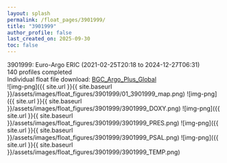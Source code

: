 ```yaml
---
layout: splash
permalink: /float_pages/3901999/
title: "3901999"
author_profile: false
last_created_on: 2025-09-30
toc: false
---
```

 
3901999: Euro-Argo ERIC (2021-02-25T20:18 to 2024-12-27T06:31)\
140 profiles completed\
Individual float file download: [BGC_Argo_Plus_Global](https://ftp.soest.hawaii.edu/bgc_argo_plus/Individual_Floats/outliers_removed/3901999_Sprof_processed.nc)\
![img-png]({{ site.url }}{{ site.baseurl }}/assets/images/float_figures/3901999/01_3901999_map.png)
![img-png]({{ site.url }}{{ site.baseurl }}/assets/images/float_figures/3901999/3901999_DOXY.png)
![img-png]({{ site.url }}{{ site.baseurl }}/assets/images/float_figures/3901999/3901999_PRES.png)
![img-png]({{ site.url }}{{ site.baseurl }}/assets/images/float_figures/3901999/3901999_PSAL.png)
![img-png]({{ site.url }}{{ site.baseurl }}/assets/images/float_figures/3901999/3901999_TEMP.png)
